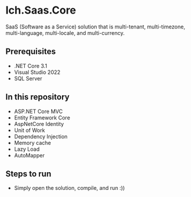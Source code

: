 # Ich.Saas.Core
SaaS (Software as a Service) solution that is multi-tenant, multi-timezone,
multi-language, multi-locale, and multi-currency.

## Prerequisites
- .NET Core 3.1
- Visual Studio 2022
- SQL Server

## In this repository
- ASP.NET Core MVC
- Entity Framework Core
- AspNetCore Identity
- Unit of Work
- Dependency Injection
- Memory cache
- Lazy Load
- AutoMapper

## Steps to run
- Simply open the solution, compile, and run :))
